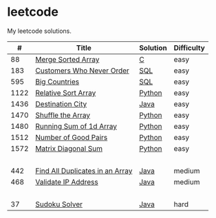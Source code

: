 # leetcode
My leetcode solutions.

| # | Title | Solution | Difficulty |
|---| ----- | -------- | ---------- |
|88| [Merge Sorted Array](https://leetcode.com/problems/merge-sorted-array/) | [C](https://github.com/pickdani/leetcode/blob/master/Algorithms/easy/merge-sorted-array.c) | easy |
|183| [Customers Who Never Order](https://leetcode.com/problems/customers-who-never-order/) | [SQL](https://github.com/pickdani/leetcode/blob/master/Database/easy/customers-who-never-order.sql) | easy |
|595| [Big Countries](https://leetcode.com/problems/big-countries/)| [SQL](https://github.com/pickdani/leetcode/blob/master/Database/easy/big-countries.sql) | easy |
|1122|[Relative Sort Array](https://leetcode.com/problems/relative-sort-array/) | [Python](https://github.com/pickdani/leetcode/blob/master/Algorithms/easy/relative-sort-array.py) | easy |
|1436| [Destination City](https://leetcode.com/problems/destination-city/) | [Java](https://github.com/pickdani/leetcode/blob/master/Algorithms/easy/destination-city.java) | easy |
|1470| [Shuffle the Array](https://leetcode.com/problems/shuffle-the-array/) | [Python](https://github.com/pickdani/leetcode/blob/master/Algorithms/easy/shuffle-the-array.py) | easy |
|1480 | [Running Sum of 1d Array](https://leetcode.com/problems/running-sum-of-1d-array/) | [Python](https://github.com/pickdani/leetcode/blob/master/Algorithms/easy/running-sum-of-1d-array.py)  | easy |
|1512|[Number of Good Pairs](https://leetcode.com/problems/number-of-good-pairs/) | [Python](https://github.com/pickdani/leetcode/blob/master/Algorithms/easy/number-of-good-pairs.py) | easy |
|1572|[Matrix Diagonal Sum](https://leetcode.com/problems/matrix-diagonal-sum/) | [Python](https://github.com/pickdani/leetcode/blob/master/Algorithms/easy/matrix-diagonal-sum.py) | easy |
&#xfeff; &#xfeff; | &#xfeff; | &#xfeff; |
|442| [Find All Duplicates in an Array](https://leetcode.com/problems/find-all-duplicates-in-an-array/) | [Java](https://github.com/pickdani/leetcode/blob/master/Algorithms/medium/find-all-duplicates-in-an-array.java) | medium |
|468| [Validate IP Address](https://leetcode.com/problems/validate-ip-address/) | [Java](https://github.com/pickdani/leetcode/blob/master/Algorithms/medium/validate-ip-address.java) | medium |
|&#xfeff;| &#xfeff; | &#xfeff; | &#xfeff; |
| 37| [Sudoku Solver](https://leetcode.com/problems/sudoku-solver/) | [Java](https://github.com/pickdani/leetcode/blob/master/Algorithms/hard/sudoku-solver.java) | hard |
